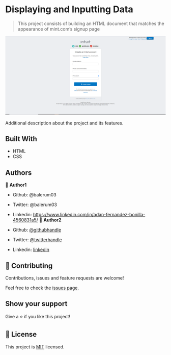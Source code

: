 # Displaying and Inputting Data

> This project consists of building an HTML document that matches the appearance of mint.com’s signup page

![screenshot](./images/screenshot.png)

Additional description about the project and its features.

## Built With

- HTML
- CSS


## Authors

👤 **Author1**

- Github: @balerum03
- Twitter: @balerum03
- Linkedin: https://www.linkedin.com/in/adan-fernandez-bonilla-4560831a5/
👤 **Author2**

- Github: [@githubhandle](https://github.com/githubhandle)
- Twitter: [@twitterhandle](https://twitter.com/twitterhandle)
- Linkedin: [linkedin](https://linkedin.com/linkedinhandle)

## 🤝 Contributing

Contributions, issues and feature requests are welcome!

Feel free to check the [issues page](issues/).

## Show your support

Give a ⭐️ if you like this project!

## 📝 License

This project is [MIT](lic.url) licensed.